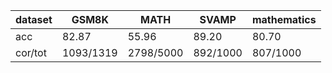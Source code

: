 |dataset|GSM8K|MATH|SVAMP|mathematics|
|--|--|--|--|--|
|acc|82.87|55.96|89.20|80.70|
|cor/tot|1093/1319|2798/5000|892/1000|807/1000|
